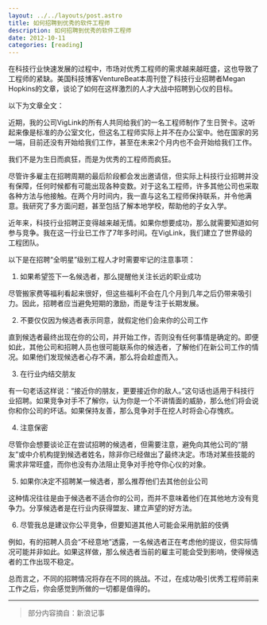 ```yaml
---
layout: ../../layouts/post.astro
title: 如何招聘到优秀的软件工程师
description: 如何招聘到优秀的软件工程师
date: 2012-10-11
categories: [reading]
---
```


在科技行业快速发展的过程中，市场对优秀工程师的需求越来越旺盛，这也导致了工程师的紧缺。美国科技博客VentureBeat本周刊登了科技行业招聘者Megan Hopkins的文章，谈论了如何在这样激烈的人才大战中招聘到心仪的目标。

以下为文章全文：

近期，我的公司VigLink的所有人共同给我们的一名工程师制作了生日贺卡。这听起来像是标准的办公室文化，但这名工程师实际上并不在办公室中。他在国家的另一端，目前还没有开始给我们工作，甚至在未来2个月内也不会开始给我们工作。

我们不是为生日而疯狂，而是为优秀的工程师而疯狂。

尽管许多雇主在招聘周期的最后阶段都会发出邀请信，但实际上科技行业招聘并没有保障，任何时候都有可能出现各种变数。对于这名工程师，许多其他公司也采取各种方法与他接触。在两个月时间内，我一直与这名工程师保持联系，并令他满意。我研究了多方面问题，甚至包括了解本地学校，帮助他的子女入学。

近年来，科技行业招聘正变得越来越无情。如果你想要成功，那么就需要知道如何参与竞争。我在这一行业已工作了7年多时间。在VigLink，我们建立了世界级的工程团队。

以下是在招聘“全明星”级别工程人才时需要牢记的注意事项：

1. 如果希望签下一名候选者，那么提醒他关注长远的职业成功

  尽管搬家费等福利看起来很好，但这些福利不会在几个月到几年之后仍带来吸引力。因此，招聘者应当避免短期的激励，而是专注于长期发展。

2. 不要仅仅因为候选者表示同意，就假定他们会来你的公司工作

  直到候选者最终出现在你的公司，并开始工作，否则没有任何事情是确定的。即便如此，其他公司和招聘人员也很可能联系你的候选者，了解他们在新公司工作的情况。如果他们发现候选者心存不满，那么将会趁虚而入。

3. 在行业内结交朋友

  有一句老话这样说：“接近你的朋友，更要接近你的敌人。”这句话也适用于科技行业招聘。如果竞争对手不了解你，认为你是一个不讲情面的威胁，那么他们将会说你和你公司的坏话。如果保持友善，那么竞争对手在挖人时将会心存愧疚。

4. 注意保密

  尽管你会想要谈论正在尝试招聘的候选者，但需要注意，避免向其他公司的“朋友”或中介机构提到候选者姓名，除非你已经做出了最终决定。市场对某些技能的需求非常旺盛，而你也没有办法阻止竞争对手抢夺你心仪的对象。

5. 如果你决定不招聘某一候选者，那么推荐他们去其他创业公司

  这种情况往往是由于候选者不适合你的公司，而并不意味着他们在其他地方没有竞争力。分享候选者是在行业内获得盟友、建立声望的好方法。

6. 尽管我总是建议你公平竞争，但要知道其他人可能会采用肮脏的伎俩

  例如，有的招聘人员会“不经意地”透露，一名候选者正在考虑他的提议，但实际情况可能并非如此。如果这样做，那么候选者当前的雇主可能会受到影响，使得候选者的工作出现不稳定。

总而言之，不同的招聘情况将存在不同的挑战。不过，在成功吸引优秀工程师前来工作之后，你会感觉到所做的一切都是值得的。

---

>部分内容摘自：新浪记事
